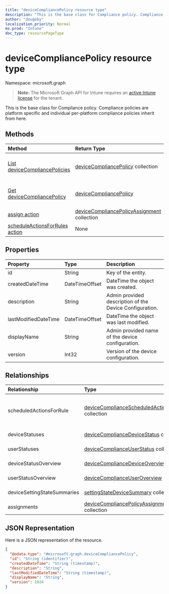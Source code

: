 ```yaml
---
title: "deviceCompliancePolicy resource type"
description: "This is the base class for Compliance policy. Compliance policies are platform specific and individual per-platform compliance policies inherit from here. "
author: "dougeby"
localization_priority: Normal
ms.prod: "Intune"
doc_type: resourcePageType
---
```


# deviceCompliancePolicy resource type

Namespace: microsoft.graph

> **Note:** The Microsoft Graph API for Intune requires an [active Intune license](https://go.microsoft.com/fwlink/?linkid=839381) for the tenant.

This is the base class for Compliance policy. Compliance policies are platform specific and individual per-platform compliance policies inherit from here. 

## Methods
|Method|Return Type|Description|
|:---|:---|:---|
|[List deviceCompliancePolicies](../api/intune-deviceconfig-devicecompliancepolicy-list.md)|[deviceCompliancePolicy](../resources/intune-deviceconfig-devicecompliancepolicy.md) collection|List properties and relationships of the [deviceCompliancePolicy](../resources/intune-deviceconfig-devicecompliancepolicy.md) objects.|
|[Get deviceCompliancePolicy](../api/intune-deviceconfig-devicecompliancepolicy-get.md)|[deviceCompliancePolicy](../resources/intune-deviceconfig-devicecompliancepolicy.md)|Read properties and relationships of the [deviceCompliancePolicy](../resources/intune-deviceconfig-devicecompliancepolicy.md) object.|
|[assign action](../api/intune-deviceconfig-devicecompliancepolicy-assign.md)|[deviceCompliancePolicyAssignment](../resources/intune-deviceconfig-devicecompliancepolicyassignment.md) collection|Not yet documented|
|[scheduleActionsForRules action](../api/intune-deviceconfig-devicecompliancepolicy-scheduleactionsforrules.md)|None|Not yet documented|

## Properties
|Property|Type|Description|
|:---|:---|:---|
|id|String|Key of the entity.|
|createdDateTime|DateTimeOffset|DateTime the object was created.|
|description|String|Admin provided description of the Device Configuration.|
|lastModifiedDateTime|DateTimeOffset|DateTime the object was last modified.|
|displayName|String|Admin provided name of the device configuration.|
|version|Int32|Version of the device configuration.|

## Relationships
|Relationship|Type|Description|
|:---|:---|:---|
|scheduledActionsForRule|[deviceComplianceScheduledActionForRule](../resources/intune-deviceconfig-devicecompliancescheduledactionforrule.md) collection|The list of scheduled action per rule for this compliance policy. This is a required property when creating any individual per-platform compliance policies.|
|deviceStatuses|[deviceComplianceDeviceStatus](../resources/intune-deviceconfig-devicecompliancedevicestatus.md) collection|List of DeviceComplianceDeviceStatus.|
|userStatuses|[deviceComplianceUserStatus](../resources/intune-deviceconfig-devicecomplianceuserstatus.md) collection|List of DeviceComplianceUserStatus.|
|deviceStatusOverview|[deviceComplianceDeviceOverview](../resources/intune-deviceconfig-devicecompliancedeviceoverview.md)|Device compliance devices status overview|
|userStatusOverview|[deviceComplianceUserOverview](../resources/intune-deviceconfig-devicecomplianceuseroverview.md)|Device compliance users status overview|
|deviceSettingStateSummaries|[settingStateDeviceSummary](../resources/intune-deviceconfig-settingstatedevicesummary.md) collection|Compliance Setting State Device Summary|
|assignments|[deviceCompliancePolicyAssignment](../resources/intune-deviceconfig-devicecompliancepolicyassignment.md) collection|The collection of assignments for this compliance policy.|

## JSON Representation
Here is a JSON representation of the resource.
<!-- {
  "blockType": "resource",
  "keyProperty": "id",
  "@odata.type": "microsoft.graph.deviceCompliancePolicy"
}
-->
``` json
{
  "@odata.type": "#microsoft.graph.deviceCompliancePolicy",
  "id": "String (identifier)",
  "createdDateTime": "String (timestamp)",
  "description": "String",
  "lastModifiedDateTime": "String (timestamp)",
  "displayName": "String",
  "version": 1024
}
```




